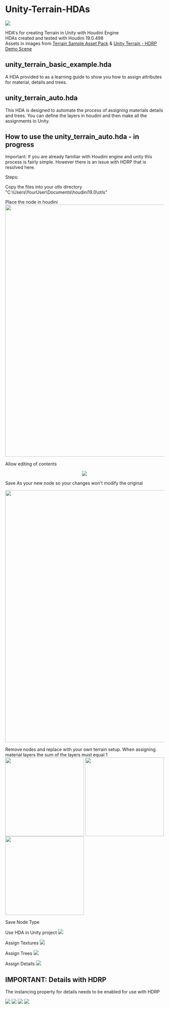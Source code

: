 # Unity-Terrain-HDAs
![](Documentation/Images/Banner.jpg)


HDA's for creating Terrain in Unity with Houdini Engine\
HDAs created and tested with Houdini 19.0.498\
Assets in images from [Terrain Sample Asset Pack](https://assetstore.unity.com/packages/3d/environments/landscapes/terrain-sample-asset-pack-145808 "Terrain Sample Asset Pack") & [Unity Terrain - HDRP Demo Scene](https://assetstore.unity.com/packages/3d/environments/unity-terrain-hdrp-demo-scene-213198 "Unity Terrain - HDRP Demo Scene")



## unity_terrain_basic_example.hda
A HDA provided to as a learning guide to show you how to assign attributes for material, details and trees.


## unity_terrain_auto.hda
This HDA is designed to automate the process of assigning materials details and trees. You can define the layers in houdini and then make all the assignments in Unity.

## How to use the unity_terrain_auto.hda - in progress
Important: If you are already familiar with Houdini engine and unity this process is fairly simple. However there is an issue with HDRP that is resolved here.

Steps:

Copy the files into your otls directory "C:\Users\YourUser\Documents\houdini19.0\otls"

Place the node in houdini\
<img src="Documentation/Images/Add_Node.jpg" align="center" width="800"/>

Allow editing of contents
<p align="center">
<img src="Documentation/Images/Allow_Edit.jpg" align="center" />
</p>

Save As your new node so your changes won't modify the original
<p align="center">
<img src="Documentation/Images/Save_As.jpg" align="center" width="800"/>
</p>

Remove nodes and replace with your own terrain setup. When assigning material layers the sum of the layers must equal 1\
<img src="Documentation/Images/Remove_Nodes.jpg" align="center" width="250"/> <img src="Documentation/Images/Nodes_Deleted.jpg" align="center" width="250"/> <img src="Documentation/Images/Replace_Nodes.jpg" align="center" width="250"/>


Save Node Type

Use HDA in Unity project
![](Documentation/Images/HDA.jpg)

Assign Textures
![](Documentation/Images/Assign_Textures.jpg)

Assign Trees
![](Documentation/Images/Assign_Trees.jpg)


Assign Details
![](Documentation/Images/Assign_Details.jpg)

## IMPORTANT: Details with HDRP
The instancing property for details needs to be enabled for use with HDRP

![](Documentation/Images/HDRP_Support.jpg)
![](Documentation/Images/Edit_Details.jpg)
![](Documentation/Images/Instancing_Disabled.jpg)
![](Documentation/Images/Instancing_Enabled.jpg)